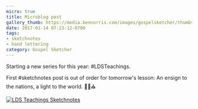 ```yaml
---
micro: true
title: Microblog post
gallery_thumb: https://media.bennorris.com/images/gospelsketcher/thumbs/hinckley-teachings-2.jpg
date: 2017-01-14 07:23:12-0700
tags:
- sketchnotes
- hand lettering
category: Gospel Sketcher
---
```


Starting a new series for this year: #LDSTeachings.

First #sketchnotes post is out of order for tomorrow's lesson: An ensign to the nations, a light to the world. ✍🏼⛪️

[![LDS Teachings Sketchnotes](https://media.bennorris.com/images/gospelsketcher/general/hinckley-teachings-2.jpg)](https://media.bennorris.com/images/gospelsketcher/general/hinckley-teachings-2.jpg)